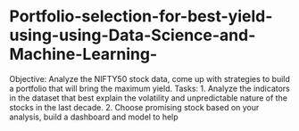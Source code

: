 # Portfolio-selection-for-best-yield-using-using-Data-Science-and-Machine-Learning-
Objective: Analyze the NIFTY50 stock data, come up with strategies to build a portfolio that will bring the maximum yield. Tasks: 1. Analyze the indicators in the dataset that best explain the volatility and unpredictable nature of the stocks in the last decade.  2. Choose promising stock based on your analysis, build a dashboard and model to help
